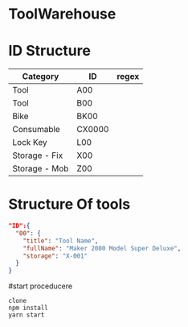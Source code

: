 # ToolWarehouse 


# ID Structure

| Category      | ID        | regex     |
| ---           | ---       | ---       |
| Tool          | A00       |           |
| Tool          | B00       |           |
| Bike          | BK00      |           |
| Consumable    | CX0000     |           |
| Lock Key      | L00       |           |
| Storage - Fix | X00       |           |
| Storage - Mob | Z00       |           |

# Structure Of tools

```JSON
"ID":{
  "00": {
    "title": "Tool Name",
    "fullName": "Maker 2000 Model Super Deluxe",
    "storage": "X-001"
  }
}
```


#start proceducere
```
clone
npm install
yarn start
```